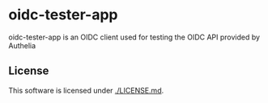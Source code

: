 # oidc-tester-app

oidc-tester-app is an OIDC client used for testing the OIDC API provided by Authelia

## License

This software is licensed under [./LICENSE.md](MIT).
